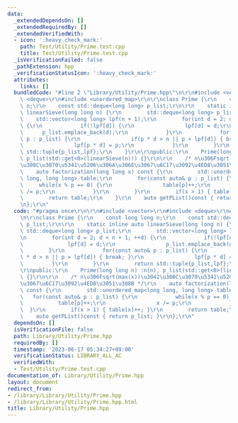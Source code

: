 ```yaml
---
data:
  _extendedDependsOn: []
  _extendedRequiredBy: []
  _extendedVerifiedWith:
  - icon: ':heavy_check_mark:'
    path: Test/Utility/Prime.test.cpp
    title: Test/Utility/Prime.test.cpp
  _isVerificationFailed: false
  _pathExtension: hpp
  _verificationStatusIcon: ':heavy_check_mark:'
  attributes:
    links: []
  bundledCode: "#line 2 \"Library/Utility/Prime.hpp\"\n\r\n#include <vector>\r\n#include\
    \ <deque>\r\n#include <unordered_map>\r\n\r\nclass Prime {\r\n    const long long\
    \ n;\r\n    const std::deque<long long> p_list;\r\n\r\n    static inline auto\
    \ linearSieve(long long n) {\r\n        std::deque<long long> p_list;\r\n    \
    \    std::vector<long long> lpf(n + 1);\r\n        for(int d = 2; d < n + 1; ++d)\
    \ {\r\n            if(!lpf[d]) {\r\n                lpf[d] = d;\r\n          \
    \      p_list.emplace_back(d);\r\n            }\r\n            for(const auto&\
    \ p : p_list) {\r\n                if(p * d > n || p > lpf[d]) { break; }\r\n\
    \                lpf[p * d] = p;\r\n            }\r\n        }\r\n        return\
    \ std::tuple{p_list,lpf};\r\n    }\r\n\r\npublic:\r\n    Prime(long long n) :n(n),\
    \ p_list(std::get<0>(linearSieve(n))) {}\r\n\r\n    /* n\u306Fsqrt(max(x))\u3042\
    \u308C\u3070\u5341\u5206\u306A\u306E\u3067\u6C17\u3092\u4ED8\u3051\u308B */\r\n\
    \    auto factorization(long long x) const {\r\n        std::unordered_map<long\
    \ long, long long> table;\r\n        for(const auto& p : p_list) {\r\n       \
    \     while(x % p == 0) {\r\n                table[p]++;\r\n                x\
    \ /= p;\r\n            }\r\n        }\r\n        if(x > 1) { table[x]++; }\r\n\
    \        return table;\r\n    }\r\n    auto getPList()const { return p_list; }\r\
    \n};\r\n"
  code: "#pragma once\r\n\r\n#include <vector>\r\n#include <deque>\r\n#include <unordered_map>\r\
    \n\r\nclass Prime {\r\n    const long long n;\r\n    const std::deque<long long>\
    \ p_list;\r\n\r\n    static inline auto linearSieve(long long n) {\r\n       \
    \ std::deque<long long> p_list;\r\n        std::vector<long long> lpf(n + 1);\r\
    \n        for(int d = 2; d < n + 1; ++d) {\r\n            if(!lpf[d]) {\r\n  \
    \              lpf[d] = d;\r\n                p_list.emplace_back(d);\r\n    \
    \        }\r\n            for(const auto& p : p_list) {\r\n                if(p\
    \ * d > n || p > lpf[d]) { break; }\r\n                lpf[p * d] = p;\r\n   \
    \         }\r\n        }\r\n        return std::tuple{p_list,lpf};\r\n    }\r\n\
    \r\npublic:\r\n    Prime(long long n) :n(n), p_list(std::get<0>(linearSieve(n)))\
    \ {}\r\n\r\n    /* n\u306Fsqrt(max(x))\u3042\u308C\u3070\u5341\u5206\u306A\u306E\
    \u3067\u6C17\u3092\u4ED8\u3051\u308B */\r\n    auto factorization(long long x)\
    \ const {\r\n        std::unordered_map<long long, long long> table;\r\n     \
    \   for(const auto& p : p_list) {\r\n            while(x % p == 0) {\r\n     \
    \           table[p]++;\r\n                x /= p;\r\n            }\r\n      \
    \  }\r\n        if(x > 1) { table[x]++; }\r\n        return table;\r\n    }\r\n\
    \    auto getPList()const { return p_list; }\r\n};\r\n"
  dependsOn: []
  isVerificationFile: false
  path: Library/Utility/Prime.hpp
  requiredBy: []
  timestamp: '2023-06-17 05:34:27+09:00'
  verificationStatus: LIBRARY_ALL_AC
  verifiedWith:
  - Test/Utility/Prime.test.cpp
documentation_of: Library/Utility/Prime.hpp
layout: document
redirect_from:
- /library/Library/Utility/Prime.hpp
- /library/Library/Utility/Prime.hpp.html
title: Library/Utility/Prime.hpp
---
```

